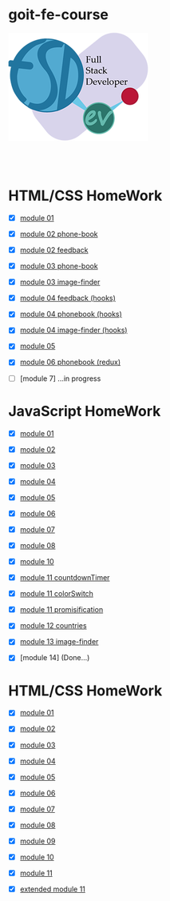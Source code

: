 # goit-fe-course

![Banner](./logo.png)
<br>
<br>
<br>
<br>

# HTML/CSS HomeWork

- [x] [module 01](https://google-barma.github.io/react-hw-01-components/)

- [x] [module 02 phone-book](https://google-barma.github.io/react-hw-02-phonebook/)

- [x] [module 02 feedback](https://github.com/Google-Barma/react-hw-02-feedback)

- [x] [module 03 phone-book](https://google-barma.github.io/react-hw-02-phonebook/)

- [x] [module 03 image-finder](https://google-barma.github.io/react-hw-03-image-finder/)

- [x] [module 04 feedback (hooks)](https://google-barma.github.io/react-hw-04-feedback/)

- [x] [module 04 phonebook (hooks)](https://google-barma.github.io/react-hw-04-phonebook/)

- [x] [module 04 image-finder (hooks)](https://google-barma.github.io/react-hw-04-image-finder/)

- [x] [module 05](https://gb-movies-finder.netlify.app/)

- [x] [module 06 phonebook (redux)](https://google-barma.github.io/react-redux-hw-06-phone-book/)

-[ ] [module 7] ...in progress

# JavaScript HomeWork

- [x] [module 01](https://google-barma.github.io/goit-fe-course/javaScript/module-01/)

- [x] [module 02](https://google-barma.github.io/goit-fe-course/javaScript/module-02/)

- [x] [module 03](https://google-barma.github.io/goit-fe-course/javaScript/module-03/)

- [x] [module 04](https://google-barma.github.io/goit-fe-course/javaScript/module-04/)

- [x] [module 05](https://google-barma.github.io/goit-fe-course/javaScript/module-05/)

- [x] [module 06](https://google-barma.github.io/goit-fe-course/javaScript/module-06/)

- [x] [module 07](https://google-barma.github.io/goit-fe-course/javaScript/module-07/)

- [x] [module 08](https://google-barma.github.io/goit-fe-course/javaScript/module-08/)

- [x] [module 10](https://google-barma.github.io/hw-js-10-food-shop/)

- [x] [module 11 countdownTimer](https://google-barma.github.io/hw-js-11-countdown-timer/)

- [x] [module 11 colorSwitch](https://google-barma.github.io/hw-js-11-color-switch/)

- [x] [module 11 promisification](https://google-barma.github.io/hw-js-11-promisification/)

- [x] [module 12 countries](https://google-barma.github.io/hw-js-12-countries/)

- [x] [module 13 image-finder](https://google-barma.github.io/hw-js-13-image-finder/)

- [x] [module 14] (Done...)

# HTML/CSS HomeWork

- [x] [module 01](https://google-barma.github.io/goit-fe-course/html-css/module-1-2/)

- [x] [module 02](https://google-barma.github.io/goit-fe-course/html-css/module-02/)

- [x] [module 03](https://google-barma.github.io/goit-fe-course/html-css/module-03/)

- [x] [module 04](https://google-barma.github.io/goit-fe-course/html-css/module-04/)

- [x] [module 05](https://google-barma.github.io/goit-fe-course/html-css/module-05/)

- [x] [module 06](https://google-barma.github.io/goit-fe-course/html-css/module-06/)

- [x] [module 07](https://google-barma.github.io/goit-fe-course/html-css/module-07/)

- [x] [module 08](https://google-barma.github.io/goit-fe-course/html-css/module-08/)

- [x] [module 09](https://google-barma.github.io/goit-fe-course/html-css/module-09/)

- [x] [module 10](https://google-barma.github.io/goit-fe-course/html-css/module-10/)

- [x] [module 11](https://google-barma.github.io/goit-fe-course/html-css/module-11/build/)

- [x] [extended module 11](https://google-barma.github.io/mogo/build/)
